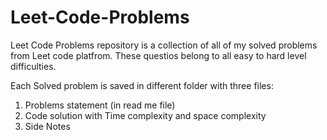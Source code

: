 # Leet-Code-Problems
Leet Code Problems repository is a collection of all of my solved problems from Leet code platfrom. These questios belong to all easy to hard level difficulties.

Each Solved problem is saved in different folder with three files:
1. Problems statement (in read me file) 
2. Code solution with Time complexity and space complexity
3. Side Notes
